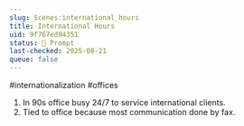 ```yaml
---
slug: Scenes:international_hours
title: International Hours
uid: 9f767ed94351
status: 💬 Prompt
last-checked: 2025-08-21
queue: false
---
```

#internationalization #offices 
1. In 90s office busy 24/7 to service international clients.
2. Tied to office because most communication done by fax.
